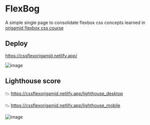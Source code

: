 # FlexBog
A simple single page to consolidate flexbox css concepts learned in [origamid flexbox css course](https://www.origamid.com/curso/css-flexbox/)

## Deploy
https://cssflexorigamid.netlify.app/

![image](https://user-images.githubusercontent.com/46378210/148705230-3ff5c6fc-e808-4e30-8e44-f1ddea06b769.png)

## Lighthouse score
📉 https://cssflexorigamid.netlify.app/lighthouse_desktop

📉 https://cssflexorigamid.netlify.app/lighthouse_mobile

![image](https://user-images.githubusercontent.com/46378210/148705224-5adab663-973a-43a1-b514-3a4f0b462b14.png)
